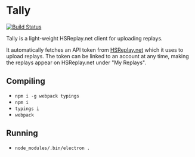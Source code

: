 # Tally
[![Build Status](https://travis-ci.com/beheh/tally.svg?token=DyeK73JepzhYTQHiANnx&branch=master)](https://travis-ci.com/beheh/tally)

Tally is a light-weight HSReplay.net client for uploading replays.

It automatically fetches an API token from [HSReplay.net](https://hsreplay.net/) which it
uses to upload replays. The token can be linked to an account at any time, making the
replays appear on HSReplay.net under "My Replays".

## Compiling

- `npm i -g webpack typings`
- `npm i`
- `typings i`
- `webpack`

## Running

- `node_modules/.bin/electron .`
